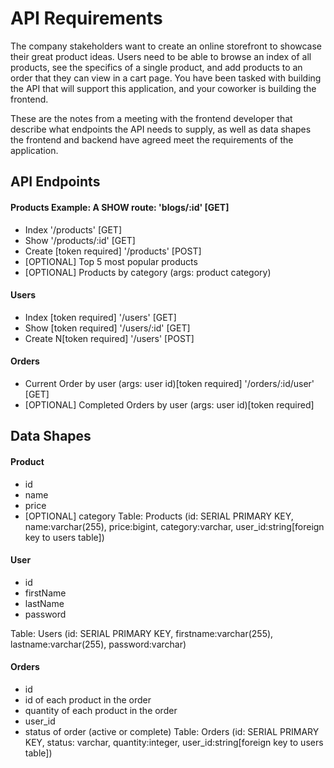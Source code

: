 # API Requirements
The company stakeholders want to create an online storefront to showcase their great product ideas. Users need to be able to browse an index of all products, see the specifics of a single product, and add products to an order that they can view in a cart page. You have been tasked with building the API that will support this application, and your coworker is building the frontend.

These are the notes from a meeting with the frontend developer that describe what endpoints the API needs to supply, as well as data shapes the frontend and backend have agreed meet the requirements of the application. 

## API Endpoints
#### Products Example: A SHOW route: 'blogs/:id' [GET]
- Index  '/products' [GET]
- Show   '/products/:id' [GET]
- Create [token required] '/products' [POST]
- [OPTIONAL] Top 5 most popular products 
- [OPTIONAL] Products by category (args: product category)

#### Users
- Index [token required]    '/users' [GET]
- Show [token required]     '/users/:id' [GET]
- Create N[token required]  '/users'    [POST]

#### Orders
- Current Order by user (args: user id)[token required] '/orders/:id/user' [GET]
- [OPTIONAL] Completed Orders by user (args: user id)[token required]

## Data Shapes
#### Product
-  id
- name
- price
- [OPTIONAL] category
Table: Products (id: SERIAL PRIMARY KEY, name:varchar(255), price:bigint, category:varchar, user_id:string[foreign key to users table])

#### User
- id
- firstName
- lastName
- password

Table: Users (id: SERIAL PRIMARY KEY, firstname:varchar(255), lastname:varchar(255), password:varchar)

#### Orders
- id
- id of each product in the order
- quantity of each product in the order
- user_id
- status of order (active or complete)
Table: Orders (id: SERIAL PRIMARY KEY, status: varchar, quantity:integer, user_id:string[foreign key to users table])


